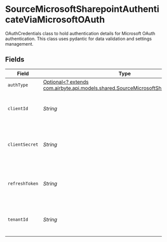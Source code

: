 # SourceMicrosoftSharepointAuthenticateViaMicrosoftOAuth

OAuthCredentials class to hold authentication details for Microsoft OAuth authentication.
This class uses pydantic for data validation and settings management.


## Fields

| Field                                                                                                                                           | Type                                                                                                                                            | Required                                                                                                                                        | Description                                                                                                                                     |
| ----------------------------------------------------------------------------------------------------------------------------------------------- | ----------------------------------------------------------------------------------------------------------------------------------------------- | ----------------------------------------------------------------------------------------------------------------------------------------------- | ----------------------------------------------------------------------------------------------------------------------------------------------- |
| `authType`                                                                                                                                      | [Optional<? extends com.airbyte.api.models.shared.SourceMicrosoftSharepointAuthType>](../../models/shared/SourceMicrosoftSharepointAuthType.md) | :heavy_minus_sign:                                                                                                                              | N/A                                                                                                                                             |
| `clientId`                                                                                                                                      | *String*                                                                                                                                        | :heavy_check_mark:                                                                                                                              | Client ID of your Microsoft developer application                                                                                               |
| `clientSecret`                                                                                                                                  | *String*                                                                                                                                        | :heavy_check_mark:                                                                                                                              | Client Secret of your Microsoft developer application                                                                                           |
| `refreshToken`                                                                                                                                  | *String*                                                                                                                                        | :heavy_check_mark:                                                                                                                              | Refresh Token of your Microsoft developer application                                                                                           |
| `tenantId`                                                                                                                                      | *String*                                                                                                                                        | :heavy_check_mark:                                                                                                                              | Tenant ID of the Microsoft SharePoint user                                                                                                      |